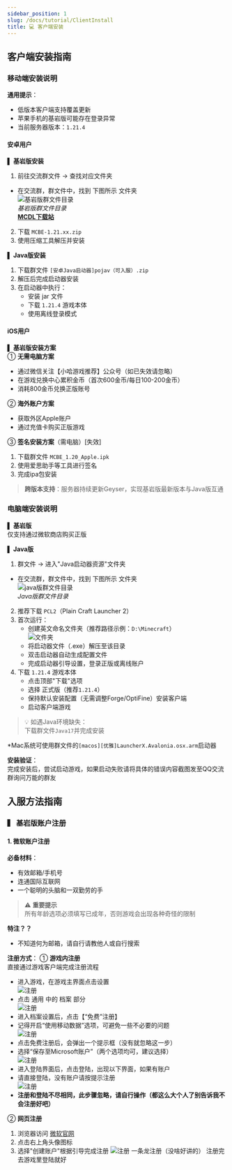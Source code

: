 ```yaml
---
sidebar_position: 1
slug: /docs/tutorial/ClientInstall
title: 💻 客户端安装
---
```


## 客户端安装指南

### 移动端安装说明
**通用提示**：
- 低版本客户端支持覆盖更新
- 苹果手机的基岩版可能存在登录异常
- 当前服务器版本：`1.21.4`

#### 安卓用户
▌ **基岩版安装**  
1. 前往交流群文件 → 查找对应文件夹  
  - 在交流群，群文件中，找到 下图所示 文件夹  
  ![基岩版群文件目录](/img/BEGameFile.png "基岩版群文件目录")  
  *基岩版群文件目录*  
  [**MCDL下载站**](https://mcbedl.com/)  
2. 下载 `MCBE-1.21.xx.zip`
3. 使用压缩工具解压并安装

▌ **Java版安装**  
1. 下载群文件 `[安卓Java启动器]pojav（可入服）.zip`
2. 解压后完成启动器安装
3. 在启动器中执行：
   - 安装 jar 文件
   - 下载 `1.21.4` 游戏本体
   - 使用离线登录模式

#### iOS用户
▌ **基岩版安装方案**  
① **无需电脑方案**  
- 通过微信关注【小哈游戏推荐】公众号（如已失效请忽略）  
- 在游戏兑换中心累积金币（首次600金币/每日100-200金币）  
- 消耗800金币兑换正版账号  

② **海外账户方案**  
- 获取外区Apple账户  
- 通过充值卡购买正版游戏  

③ **签名安装方案**（需电脑）[失效]  
1. 下载群文件 `MCBE_1.20_Apple.ipk`
2. 使用爱思助手等工具进行签名
3. 完成ipa包安装

> **跨版本支持**：服务器持续更新Geyser，实现基岩版最新版本与Java版互通

### 电脑端安装说明
▌ **基岩版**  
仅支持通过微软商店购买正版

▌ **Java版**  
1. 群文件 → 进入"Java启动器资源"文件夹
  - 在交流群，群文件中，找到 下图所示 文件夹  
  ![java版群文件目录](/img/JEGameFile.png "Java版群文件目录")  
  *Java版群文件目录*
2. 推荐下载 `PCL2`（Plain Craft Launcher 2）
3. 首次运行：
   - 创建英文命名文件夹（推荐路径示例：`D:\Minecraft`）  
   ![文件夹](/img/NewText.png "文件夹")  
   - 将启动器文件（.exe）解压至该目录
   - 双击启动器自动生成配置文件
   - 完成启动器引导设置，登录正版或离线账户
4. 下载 `1.21.4` 游戏本体
   - 点击顶部"下载"选项
   - 选择 正式版（推荐`1.21.4`）
   - 保持默认安装配置（无需调整Forge/OptiFine）安装客户端
   - 启动客户端游戏
> 💡 如遇Java环境缺失：  
> 下载群文件`Java17`并完成安装

*Mac系统可使用群文件的`[macos][优雅]LauncherX.Avalonia.osx.arm`启动器

**安装验证**：  
完成安装后，尝试启动游戏，如果启动失败请将具体的错误内容截图发至QQ交流群询问万能的群友
## 入服方法指南

### ▍ 基岩版账户注册

#### 1. 微软账户注册
**必备材料**：
- 有效邮箱/手机号
- 连通国际互联网
- 一个聪明的头脑和一双勤劳的手

> ⚠️ **重要提示**  
> 所有年龄选项必须填写已成年，否则游戏会出现各种奇怪的限制

**特注？？**
- 不知道何为邮箱，请自行请教他人或自行搜索

**注册方式**：
① **游戏内注册**  
直接通过游戏客户端完成注册流程  
- 进入游戏，在游戏主界面点击设置  
![注册](/img/msreg/msreg1.png "注册")
- 点击 通用 中的 档案 部分  
![注册](/img/msreg/msreg2.png "注册")
- 进入档案设置后，点击【“免费”注册】  
- 记得开启“使用移动数据”选项，可避免一些不必要的问题  
![注册](/img/msreg/msreg3.png "注册")
- 点击免费注册后，会弹出一个提示框（没有就忽略这一步）  
- 选择“保存至Microsoft账户”（两个选项均可，建议选择）  
![注册](/img/msreg/msreg4.png "注册")
- 进入登陆界面后，点击登陆，出现以下界面，如果有账户  
- 请直接登陆，没有账户请按提示注册  
![注册](/img/msreg/msreg5.png "注册")
- **注册和登陆不尽相同，此步骤忽略，请自行操作（都这么大个人了别告诉我不会注册好吧）**

② **网页注册**  
1. 浏览器访问 [微软官网](https://account.microsoft.com/)
2. 点击右上角头像图标
3. 选择"创建账户"根据引导完成注册
![注册](/img/msreg/msreg6.png "注册")
一条龙注册（没啥好讲的）
注册完去游戏里登陆就好

